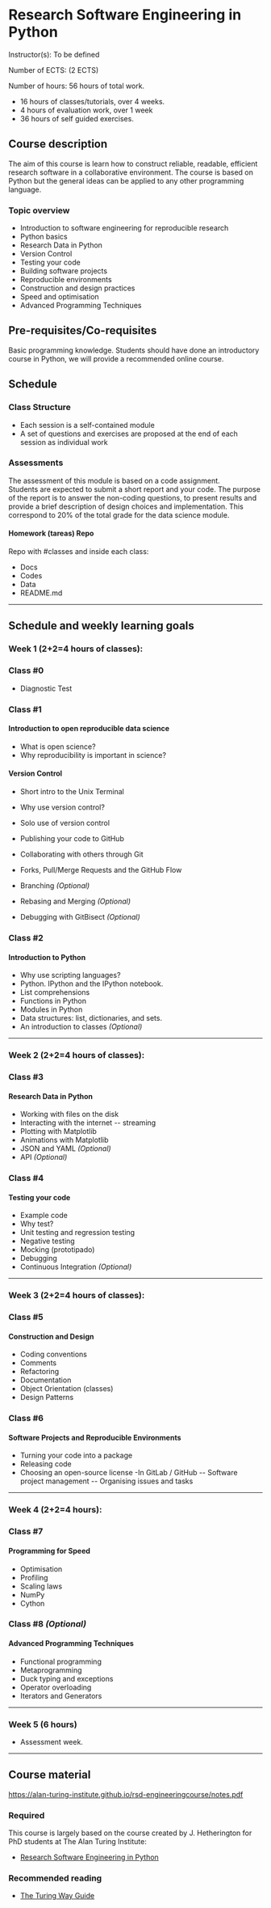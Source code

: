 # Research Software Engineering in Python

Instructor(s): To be defined

Number of ECTS: (2 ECTS)

Number of hours: 56 hours of total work.

- 16 hours of classes/tutorials, over 4 weeks. 
-  4 hours of evaluation work, over 1 week
- 36 hours of self guided exercises.

## Course description
The aim of this course is learn how to construct reliable, readable, efficient research software in a collaborative environment. 
The course is based on Python but the general ideas can be applied to any other programming language.

### Topic overview

* Introduction to software engineering for reproducible research
* Python basics
* Research Data in Python
* Version Control
* Testing your code
* Building software projects
* Reproducible environments
* Construction and design practices
* Speed and optimisation
* Advanced Programming Techniques

## Pre-requisites/Co-requisites

Basic programming knowledge. Students should have done an introductory course in Python, we will provide a recommended online course.

## Schedule

### Class Structure
* Each session is a self-contained module
* A set of questions and exercises are proposed at the end of each session as individual work

### Assessments
The assessment of this module is based on a code assignment.   
Students are expected to submit a short report and your code. The purpose of the report is to answer the non-coding questions, to present results and provide a brief description of design choices and implementation. 
This correspond to 20% of the total grade for the data science module.

#### Homework (tareas) Repo
Repo with #classes and inside each class:
* Docs
* Codes
* Data
* README.md

---

## Schedule and weekly learning goals

### Week 1 (2+2=4 hours of classes):	

### Class #0
- Diagnostic Test

### Class #1

#### Introduction to open reproducible data science
- What is open science?
- Why reproducibility is important in science?

#### Version Control
- Short intro to the Unix Terminal
- Why use version control?
- Solo use of version control
- Publishing your code to GitHub
- Collaborating with others through Git
- Forks, Pull/Merge Requests and the GitHub Flow

- Branching *(Optional)*
- Rebasing and Merging *(Optional)*
- Debugging with GitBisect *(Optional)*

### Class #2

#### Introduction to Python
- Why use scripting languages?
- Python. IPython and the IPython notebook.
- List comprehensions
- Functions in Python
- Modules in Python
- Data structures: list, dictionaries, and sets.
- An introduction to classes *(Optional)*

---

### Week 2 (2+2=4 hours of classes):	

### Class #3 

#### Research Data in Python
- Working with files on the disk
- Interacting with the internet
-- streaming
- Plotting with Matplotlib
- Animations with Matplotlib
- JSON and YAML *(Optional)*
- API *(Optional)*

### Class #4

#### Testing your code
- Example code
- Why test?
- Unit testing and regression testing
- Negative testing
- Mocking (prototipado)
- Debugging
- Continuous Integration *(Optional)*

---

### Week 3 (2+2=4 hours of classes): 	

### Class #5

#### Construction and Design
- Coding conventions
- Comments
- Refactoring
- Documentation
- Object Orientation (classes)
- Design Patterns

### Class #6

#### Software Projects and Reproducible Environments
- Turning your code into a package
- Releasing code
- Choosing an open-source license
-In GitLab / GitHub
-- Software project management
-- Organising issues and tasks

---

### Week 4 (2+2=4 hours):	

### Class #7

#### Programming for Speed
- Optimisation
- Profiling
- Scaling laws
- NumPy
- Cython

### Class #8  *(Optional)*

#### Advanced Programming Techniques
- Functional programming
- Metaprogramming
- Duck typing and exceptions
- Operator overloading
- Iterators and Generators

---

### Week 5 (6 hours) 
- Assessment week.

---

## Course material

https://alan-turing-institute.github.io/rsd-engineeringcourse/notes.pdf

### Required

This course is largely based on the course created by J. Hetherington for PhD 
students at The Alan Turing Institute: 

* [Research Software Engineering in Python](https://alan-turing-institute.github.io/rsd-engineeringcourse/)

### Recommended reading

* [The Turing Way Guide](https://the-turing-way.netlify.com/introduction/introduction)



